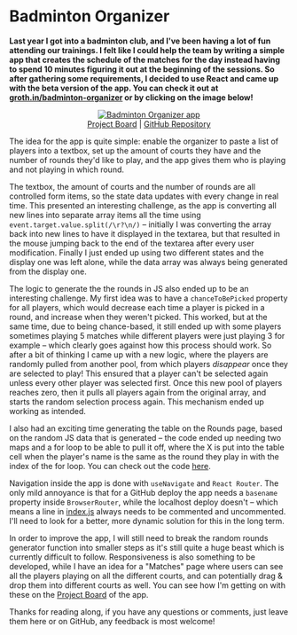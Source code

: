 # Badminton Organizer

<strong>Last year I got into a badminton club, and I've been having a lot of fun attending our trainings. I felt like I could help the team by writing a simple app that creates the schedule of the matches for the day instead having to spend 10 minutes figuring it out at the beginning of the sessions. So after gathering some requirements, I decided to use React and came up with the beta version of the app. You can check it out at <a href="http://groth.in/badminton-organizer" target="_blank">groth.in/badminton-organizer</a> or by clicking on the image below!</strong>

<p align="center">
  <a href="http://groth.in/badminton-organizer" target="_blank"><img src="http://georgeroth.eu/images/logo-article-inner.png" title="Badminton Organizer app"></a>
  <br>
  <a href="https://github.com/users/georgeroth/projects/1/views/1" target="_blank">Project Board</a> | <a href="https://github.com/georgeroth/react-badminton-organizer" target="_blank">GitHub Repository</a>
</p>

<p>
  The idea for the app is quite simple: enable the organizer to paste a list of players into a textbox, set up the amount of courts they have and the number of rounds they'd like to play, and the app gives them who is playing and not playing in which round. 
</p>

<p>The textbox, the amount of courts and the number of rounds are all controlled form items, so the state data updates with every change in real time. This presented an interesting challenge, as the app is converting all new lines into separate array items all the time using <code>event.target.value.split(/\r?\n/)</code> – initially I was converting the array back into new lines to have it displayed in the textarea, but that resulted in the mouse jumping back to the end of the textarea after every user modification. Finally I just ended up using two different states and the display one was left alone, while the data array was always being generated from the display one.</p>

<p>
The logic to generate the the rounds in JS also ended up to be an interesting challenge. My first idea was to have a <code>chanceToBePicked</code> property for all players, which would decrease each time a player is picked in a round, and increase when they weren't picked. This worked, but at the same time, due to being chance-based, it still ended up with some players sometimes playing 5 matches while different players were just playing 3 for example – which clearly goes against how this process should work. So after a bit of thinking I came up with a new logic, where the players are randomly pulled from another pool, from which players <i>disappear</i> once they are selected to play! This ensured that a player can't be selected again unless every other player was selected first. Once this new pool of players reaches zero, then it pulls all players again from the original array, and starts the random selection process again. This mechanism ended up working as intended.
</p>

<p>I also had an exciting time generating the table on the Rounds page, based on the random JS data that is generated – the code ended up needing two maps and a for loop to be able to pull it off, where the X is put into the table cell when the player's name is the same as the round they play in with the index of the for loop. You can check out the code <a href="https://github.com/georgeroth/react-badminton-organizer/blob/main/src/Rounds.js" target="_blank">here</a>.</p>

<p>
  Navigation inside the app is done with <code>useNavigate</code> and <code>React Router</code>. The only mild annoyance is that for a GitHub deploy the app needs a <code>basename</code> property inside <code>BrowserRouter</code>, while the localhost deploy doesn't – which means a line in <a href="https://github.com/georgeroth/react-badminton-organizer/blob/main/src/index.js" target="_blank">index.js</a> always needs to be commented and uncommented. I'll need to look for a better, more dynamic solution for this in the long term.
</p>

<p>In order to improve the app, I will still need to break the random rounds generator function into smaller steps as it's still quite a huge beast which is currently difficult to follow. Responsiveness is also something to be developed, while I have an idea for a "Matches" page where users can see all the players playing on all the different courts, and can potentially drag & drop them into different courts as well. You can see how I'm getting on with these on the <a href="https://github.com/users/georgeroth/projects/1/views/1" target="_blank">Project Board</a> of the app.</p>

<p>
  Thanks for reading along, if you have any questions or comments, just leave them here or on GitHub, any feedback is most welcome!
</p>

